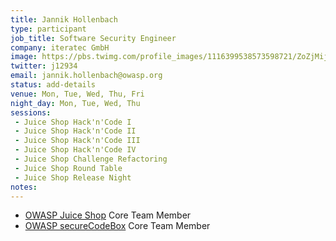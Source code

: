 ```yaml
---
title: Jannik Hollenbach
type: participant
job_title: Software Security Engineer
company: iteratec GmbH
image: https://pbs.twimg.com/profile_images/1116399538573598721/ZoZjMijm_400x400.jpg
twitter: j12934
email: jannik.hollenbach@owasp.org
status: add-details
venue: Mon, Tue, Wed, Thu, Fri
night_day: Mon, Tue, Wed, Thu
sessions:
 - Juice Shop Hack'n'Code I
 - Juice Shop Hack'n'Code II
 - Juice Shop Hack'n'Code III
 - Juice Shop Hack'n'Code IV
 - Juice Shop Challenge Refactoring
 - Juice Shop Round Table
 - Juice Shop Release Night
notes:
---
```


- [OWASP Juice Shop](https://www.owasp.org/index.php/OWASP_Juice_Shop_Project) Core Team Member
- [OWASP secureCodeBox](https://github.com/secureCodeBox/secureCodeBox) Core Team Member
